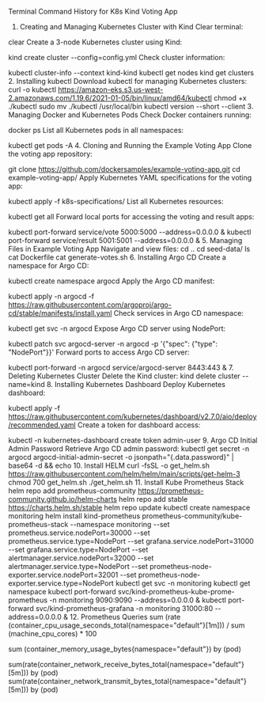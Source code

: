 Terminal Command History for K8s Kind Voting App
1. Creating and Managing Kubernetes Cluster with Kind
Clear terminal:

clear
Create a 3-node Kubernetes cluster using Kind:

kind create cluster --config=config.yml
Check cluster information:

kubectl cluster-info --context kind-kind
kubectl get nodes
kind get clusters
2. Installing kubectl
Download kubectl for managing Kubernetes clusters:
curl -o kubectl https://amazon-eks.s3.us-west-2.amazonaws.com/1.19.6/2021-01-05/bin/linux/amd64/kubectl
chmod +x ./kubectl
sudo mv ./kubectl /usr/local/bin
kubectl version --short --client
3. Managing Docker and Kubernetes Pods
Check Docker containers running:

docker ps
List all Kubernetes pods in all namespaces:

kubectl get pods -A
4. Cloning and Running the Example Voting App
Clone the voting app repository:

git clone https://github.com/dockersamples/example-voting-app.git
cd example-voting-app/
Apply Kubernetes YAML specifications for the voting app:

kubectl apply -f k8s-specifications/
List all Kubernetes resources:

kubectl get all
Forward local ports for accessing the voting and result apps:

kubectl port-forward service/vote 5000:5000 --address=0.0.0.0 &
kubectl port-forward service/result 5001:5001 --address=0.0.0.0 &
5. Managing Files in Example Voting App
Navigate and view files:
cd ..
cd seed-data/
ls
cat Dockerfile
cat generate-votes.sh
6. Installing Argo CD
Create a namespace for Argo CD:

kubectl create namespace argocd
Apply the Argo CD manifest:

kubectl apply -n argocd -f https://raw.githubusercontent.com/argoproj/argo-cd/stable/manifests/install.yaml
Check services in Argo CD namespace:

kubectl get svc -n argocd
Expose Argo CD server using NodePort:

kubectl patch svc argocd-server -n argocd -p '{"spec": {"type": "NodePort"}}'
Forward ports to access Argo CD server:

kubectl port-forward -n argocd service/argocd-server 8443:443 &
7. Deleting Kubernetes Cluster
Delete the Kind cluster:
kind delete cluster --name=kind
8. Installing Kubernetes Dashboard
Deploy Kubernetes dashboard:

kubectl apply -f https://raw.githubusercontent.com/kubernetes/dashboard/v2.7.0/aio/deploy/recommended.yaml
Create a token for dashboard access:

kubectl -n kubernetes-dashboard create token admin-user
9. Argo CD Initial Admin Password
Retrieve Argo CD admin password:
kubectl get secret -n argocd argocd-initial-admin-secret -o jsonpath="{.data.password}" | base64 -d && echo
10. Install HELM
curl -fsSL -o get_helm.sh https://raw.githubusercontent.com/helm/helm/main/scripts/get-helm-3
chmod 700 get_helm.sh
./get_helm.sh
11. Install Kube Prometheus Stack
helm repo add prometheus-community https://prometheus-community.github.io/helm-charts
helm repo add stable https://charts.helm.sh/stable
helm repo update
kubectl create namespace monitoring
helm install kind-prometheus prometheus-community/kube-prometheus-stack --namespace monitoring --set prometheus.service.nodePort=30000 --set prometheus.service.type=NodePort --set grafana.service.nodePort=31000 --set grafana.service.type=NodePort --set alertmanager.service.nodePort=32000 --set alertmanager.service.type=NodePort --set prometheus-node-exporter.service.nodePort=32001 --set prometheus-node-exporter.service.type=NodePort
kubectl get svc -n monitoring
kubectl get namespace
kubectl port-forward svc/kind-prometheus-kube-prome-prometheus -n monitoring 9090:9090 --address=0.0.0.0 &
kubectl port-forward svc/kind-prometheus-grafana -n monitoring 31000:80 --address=0.0.0.0 &
12. Prometheus Queries
sum (rate (container_cpu_usage_seconds_total{namespace="default"}[1m])) / sum (machine_cpu_cores) * 100

sum (container_memory_usage_bytes{namespace="default"}) by (pod)


sum(rate(container_network_receive_bytes_total{namespace="default"}[5m])) by (pod)
sum(rate(container_network_transmit_bytes_total{namespace="default"}[5m])) by (pod)
